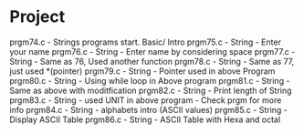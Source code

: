 # Project
prgm74.c - Strings programs start. Basic/ Intro
prgm75.c - String - Enter your name 
prgm76.c - String - Enter name by considering space
prgm77.c - String - Same as 76, Used another function
prgm78.c - String - Same as 77, just used *(pointer)
prgm79.c - String - Pointer used in above Program
prgm80.c - String - Using while loop in Above program
prgm81.c - String - Same as above with moditfication
prgm82.c - String - Print length of String
prgm83.c - String - used UNIT in above program -    Check prgm for more info
prgm84.c - String - alphabets intro (ASCII values)
prgm85.c - String - Display ASCII Table
prgm86.c - String - ASCII Table with Hexa and octal 




